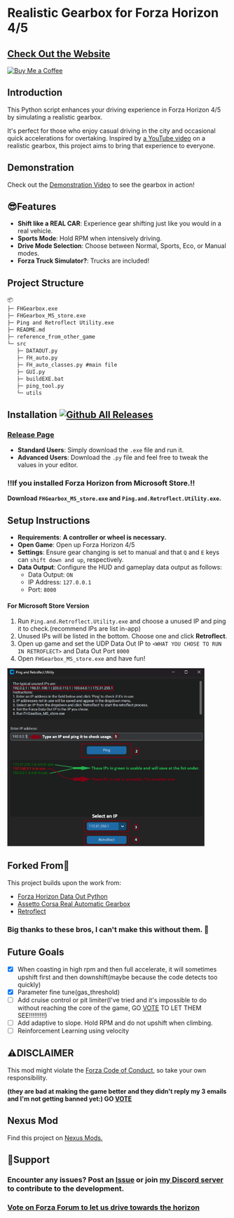 # Realistic Gearbox for Forza Horizon 4/5

## [Check Out the Website](https://ginolin980.github.io/Forza-Horizon-realistic-gearbox/)
<a href="https://www.buymeacoffee.com/GinoLin980" target="_blank">
    <img src="https://raw.githubusercontent.com/pachadotdev/buymeacoffee-badges/main/bmc-yellow.svg" alt="Buy Me a Coffee" style="width: 200px; height: auto;">
</a>


## Introduction

This Python script enhances your driving experience in Forza Horizon 4/5 by simulating a realistic gearbox.

It's perfect for those who enjoy casual driving in the city and occasional quick accelerations for overtaking. Inspired by [a YouTube video](https://www.youtube.com/watch?v=w_d0utwbM1M&ab_channel=TitouanDupuy) on a realistic gearbox, this project aims to bring that experience to everyone.

## Demonstration

Check out the [Demonstration Video](https://youtu.be/d2Cw0pS0UbA) to see the gearbox in action!

## 😎Features

- **Shift like a REAL CAR**: Experience gear shifting just like you would in a real vehicle.
- **Sports Mode**: Hold RPM when intensively driving.
- **Drive Mode Selection**: Choose between Normal, Sports, Eco, or Manual modes.
- **Forza Truck Simulator?**: Trucks are included!

## Project Structure
```
📦 
├─ FHGearbox.exe
├─ FHGearbox_MS_store.exe
├─ Ping and Retroflect Utility.exe
├─ README.md
├─ reference_from_other_game
└─ src
   ├─ DATAOUT.py
   ├─ FH_auto.py
   ├─ FH_auto_classes.py #main file
   ├─ GUI.py
   ├─ buildEXE.bat
   ├─ ping_tool.py
   └─ utils
```

## Installation     [![Github All Releases](https://img.shields.io/github/downloads/GinoLin980/Forza-Horizon-realistic-gearbox/total.svg)]()

### [Release Page](https://github.com/GinoLin980/Forza-Horizon-realistic-gearbox/releases)

- **Standard Users**: Simply download the `.exe` file and run it.
- **Advanced Users**: Download the `.py` file and feel free to tweak the values in your editor.

### ‼️**If you installed Forza Horizon from Microsoft Store.**‼️

**Download `FHGearbox_MS_store.exe` and `Ping.and.Retroflect.Utility.exe`.**

## Setup Instructions

- **Requirements**: **A controller or wheel is necessary.**
- **Open Game**: Open up Forza Horizon 4/5
- **Settings**: Ensure gear changing is set to manual and that `Q` and `E` keys can `shift down and up`, respectively.
- **Data Output**: Configure the HUD and gameplay data output as follows:
  - Data Output: `ON`
  - IP Address: `127.0.0.1`
  - Port: `8000`

#### For Microsoft Store Version

1. Run `Ping.and.Retroflect.Utility.exe` and choose a unused IP and ping it to check.(recommend IPs are list in-app)
2. Unused IPs will be listed in the bottom. Choose one and click **Retroflect**.
3. Open up game and set the UDP Data Out IP to `<WHAT YOU CHOSE TO RUN IN RETROFLECT>` and Data Out Port `8000`
4. Open `FHGearbox_MS_store.exe` and have fun!

<img src="https://github.com/GinoLin980/Forza-Horizon-realistic-gearbox/blob/25d3143bfbc95b245c64a806873387541563770c/ping_tool_illustrated.png" width="450" />

## Forked From🤞

This project builds upon the work from:

- [Forza Horizon Data Out Python](https://github.com/nikidziuba/Forza_horizon_data_out_python)
- [Assetto Corsa Real Automatic Gearbox](https://github.com/AnnoyingTechnology/assetto-corsa-real-automatic-gearbox)
- [Retroflect](https://github.com/twisteroidambassador/retroflect/)

### Big thanks to these bros, I can't make this without them. 🫶

## Future Goals

- [X] When coasting in high rpm and then full accelerate, it will sometimes upshift first and then downshift(maybe because the code detects too quickly)
- [X] Parameter fine tune(gas_threshold)
- [ ] Add cruise control or pit limiter(I've tried and it's impossible to do without reaching the core of the game, GO [VOTE](https://forums.forza.net/t/realistic-gearbox-in-forza-horizon/703463) TO LET THEM SEE!!!!!!!!!)
- [ ] Add adaptive to slope. Hold RPM and do not upshift when climbing.
- [ ] Reinforcement Learning using velocity

## ⚠️DISCLAIMER

This mod might violate the [Forza Code of Conduct](https://support.forzamotorsport.net/hc/en-us/articles/360035563914-Forza-Code-of-Conduct), so take your own responsibility.

**(they are bad at making the game better and they didn't reply my 3 emails and I'm not getting banned yet:) GO [VOTE](https://forums.forza.net/t/realistic-gearbox-in-forza-horizon/703463)**

## Nexus Mod

Find this project on [Nexus Mods.](https://www.nexusmods.com/forzahorizon5/mods/258/?tab=description)

## 🤝Support

### Encounter any issues? Post an [Issue](https://github.com/GinoLin980/Forza-Horizon-realistic-gearbox/issues) or join [my Discord server](https://discord.com/invite/Ch9vdu4mT4) to contribute to the development.

### **[Vote on Forza Forum to let us drive towards the horizon](https://forums.forza.net/t/realistic-gearbox-in-forza-horizon/703463)**
